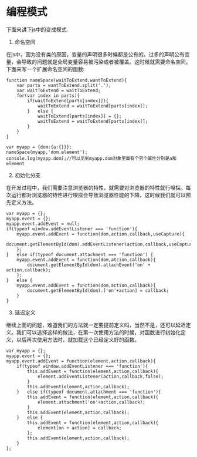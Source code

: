 # 编程模式

下面来讲下js中的变成模式.

1. 命名空间

在js中，因为没有类的原因，变量的声明很多时候都是公有的。过多的声明公有变量，会导致的问题就是全局变量容易被污染或者被覆盖。这时候就需要命名空间。
下面来写一个扩展命名空间的函数:

```
function nameSpace(waitToExtend,wantToExtend){
	var parts = wantToExtend.split('.');
	var waitToExtend = waitToExtend;
	for(var index in parts){
		if(waitToExtend[parts[index]]){
			waitToExtend = waitToExtend[parts[index]];
		}	else {
			waitToExtend[parts[index]] = {};
			waitToExtend = waitToExtend[parts[index]];
		}
	}
}

var myapp = {dom:{a:{}}};
nameSpace(myapp,'dom.element');
console.log(myapp.dom);//可以见到myapp.dom对象里面有个另个属性分别是a和element
```

2. 初始化分支

在开发过程中，我们需要注意浏览器的特性，就需要对浏览器的特性就行嗅探。每次运行都对浏览器的特性进行嗅探会导致浏览器性能的下降，这时候我们就可以预先定义方法。

```
var myapp = {};
myapp.event = {};
myapp.event.addEvent = null;
if(typeof window.addEventListener === 'function'){
	myapp.event.addEvent = function(dom,action,callback,useCapture){
		document.getElementById(dom).addEventListener(action,callback,useCapture);
	};	
}	else if(typeof document.attachment === 'function') {
	myapp.event.addEvent = function(dom,atcion,callback){
		document.getElementById(dom).attachEvent('on' + action,callback);
	};	
}	else {
	myapp.event.addEvent = function(dom,action,callback){
		document.getElementById(dom).['on'+action] = callback;
	}
}
```

3. 延迟定义

继续上面的问题，难道我们的方法就一定要提前定义吗，当然不是，还可以延迟定义。我们可以选择这样的做法，在第一次使用方法的时候，对函数进行初始化定义，以后再次使用方法时，就加载这个已经定义好的函数。

```
var myapp = {};
myapp.event = {};
myapp.event.addEvent = function(element,action,callback){
	if(typeof window.addEventListener === 'function'){
		this.addEvent = function(element,action,callback){
			element.addEventListener(action,callback,false);
		}
		this.addEvent(element,action,callback);
	}	else if(typeof document.attachment === 'function'){
		this.addEvent = function(element,action,callback){
			element.attachment('on'+action,callback);
		}
		this.addEvent(element,action,callback);
	}	else {
		this.addEvent = function(element,action,callback){
			element[on + action] = callback;
		};
		this.addEvent(element,action,callback);
	}
};
```
